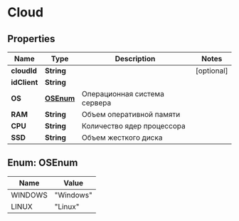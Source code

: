 # Cloud

## Properties
Name | Type | Description | Notes
------------ | ------------- | ------------- | -------------
**cloudId** | **String** |  |  [optional]
**idClient** | **String** |  | 
**OS** | [**OSEnum**](#OSEnum) | Операционная система сервера | 
**RAM** | **String** | Объем оперативной памяти | 
**CPU** | **String** | Количество ядер процессора | 
**SSD** | **String** | Объем жесткого диска | 

<a name="OSEnum"></a>
## Enum: OSEnum
Name | Value
---- | -----
WINDOWS | &quot;Windows&quot;
LINUX | &quot;Linux&quot;
